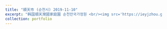 ```yaml
---
title: "順天市 (순천시) 2019-11-10"
excerpt: "韩国順天灣國家庭園 순천만국가정원 <br/><img src='https://ieyjzhou.github.io/images/20191110_102342.jpg'>"
collection: portfolio
---
```


 
